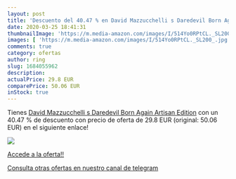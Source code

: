 ```yaml
---
layout: post
title: 'Descuento del 40.47 % en David Mazzucchelli s Daredevil Born Agai'
date: 2020-03-25 18:41:31
thumbnailImage: 'https://m.media-amazon.com/images/I/514Yo0RPtCL._SL200_.jpg'
images: [ 'https://m.media-amazon.com/images/I/514Yo0RPtCL._SL200_.jpg' ]
comments: true
category: ofertas
author: ring
slug: 1684055962
description:
actualPrice: 29.8 EUR
comparePrice: 50.06 EUR
inStock: true
---
```


Tienes [David Mazzucchelli s Daredevil Born Again Artisan Edition](https://www.amazon.com/dp/1684055962/?tag=redken08-20) con un 40.47 % de descuento con precio de oferta de 29.8 EUR (original: 50.06 EUR) en el siguiente enlace!

[![](https://m.media-amazon.com/images/I/514Yo0RPtCL._SL200_.jpg)](https://www.amazon.com/dp/1684055962/?tag=redken08-20)

[Accede a la oferta!!](https://www.amazon.com/dp/1684055962/?tag=redken08-20)

[Consulta otras ofertas en nuestro canal de telegram](https://t.me/s/ofertas25)
